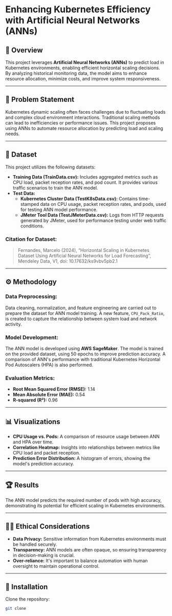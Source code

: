 # Enhancing Kubernetes Efficiency with Artificial Neural Networks (ANNs)

## :rocket: Overview

This project leverages **Artificial Neural Networks (ANNs)** to predict load in Kubernetes environments, enabling efficient horizontal scaling decisions. By analyzing historical monitoring data, the model aims to enhance resource allocation, minimize costs, and improve system responsiveness.

---

## :thinking: Problem Statement

Kubernetes dynamic scaling often faces challenges due to fluctuating loads and complex cloud environment interactions. Traditional scaling methods can lead to inefficiencies or performance issues. This project proposes using ANNs to automate resource allocation by predicting load and scaling needs.

---

## :floppy_disk: Dataset

This project utilizes the following datasets:

- **Training Data (TrainData.csv):** Includes aggregated metrics such as CPU load, packet reception rates, and pod count. It provides various traffic scenarios to train the ANN model.
- **Test Data:**
  - **Kubernetes Cluster Data (TestK8sData.csv):** Contains time-stamped data on CPU usage, packet reception rates, and pods, used for testing ANN model performance.
  - **JMeter Tool Data (TestJMeterData.csv):** Logs from HTTP requests generated by JMeter, used for performance testing under web traffic conditions.

### Citation for Dataset:
> Fernandes, Marcelo (2024), “Horizontal Scaling in Kubernetes Dataset Using Artificial Neural Networks for Load Forecasting”, Mendeley Data, V1, doi: 10.17632/ks9vbv5pb2.1

---

## :gear: Methodology

### Data Preprocessing:
Data cleaning, normalization, and feature engineering are carried out to prepare the dataset for ANN model training. A new feature, `CPU_Pack_Ratio`, is created to capture the relationship between system load and network activity.

### Model Development:
The ANN model is developed using **AWS SageMaker**. The model is trained on the provided dataset, using 50 epochs to improve prediction accuracy. A comparison of ANN's performance with traditional Kubernetes Horizontal Pod Autoscalers (HPA) is also performed.

### Evaluation Metrics:
- **Root Mean Squared Error (RMSE):** 1.14
- **Mean Absolute Error (MAE):** 0.54
- **R-squared (R²):** 0.96

---

## :bar_chart: Visualizations

- **CPU Usage vs. Pods:** A comparison of resource usage between ANN and HPA over time.
- **Correlation Heatmap:** Insights into relationships between metrics like CPU load and packet reception.
- **Prediction Error Distribution:** A histogram of errors, showing the model's prediction accuracy.

---

## :trophy: Results

The ANN model predicts the required number of pods with high accuracy, demonstrating its potential for efficient scaling in Kubernetes environments.

---

## :guardsman: Ethical Considerations

- **Data Privacy:** Sensitive information from Kubernetes environments must be handled securely.
- **Transparency:** ANN models are often opaque, so ensuring transparency in decision-making is crucial.
- **Over-reliance:** It's important to balance automation with human oversight to maintain operational control.

---

## :floppy_disk: Installation

Clone the repository:

```bash
git clone 
